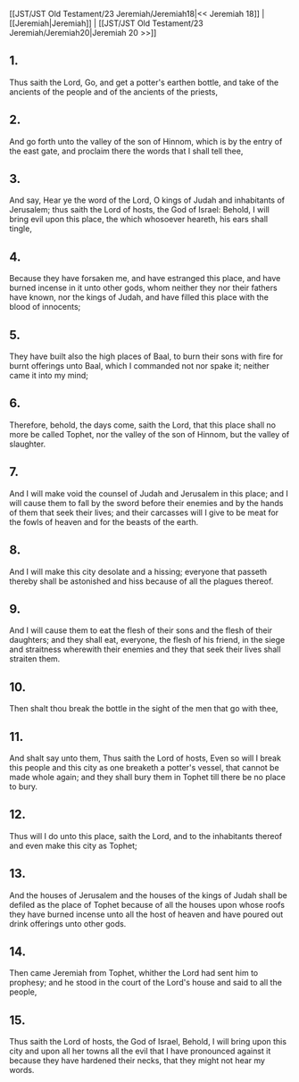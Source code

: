 [[JST/JST Old Testament/23 Jeremiah/Jeremiah18|<< Jeremiah 18]] | [[Jeremiah|Jeremiah]] | [[JST/JST Old Testament/23 Jeremiah/Jeremiah20|Jeremiah 20 >>]]
## 1.
Thus saith the Lord, Go, and get a potter\'s earthen bottle, and take of the ancients of the people and of the ancients of the priests,
## 2.
And go forth unto the valley of the son of Hinnom, which is by the entry of the east gate, and proclaim there the words that I shall tell thee,
## 3.
And say, Hear ye the word of the Lord, O kings of Judah and inhabitants of Jerusalem; thus saith the Lord of hosts, the God of Israel: Behold, I will bring evil upon this place, the which whosoever heareth, his ears shall tingle,
## 4.
Because they have forsaken me, and have estranged this place, and have burned incense in it unto other gods, whom neither they nor their fathers have known, nor the kings of Judah, and have filled this place with the blood of innocents;
## 5.
They have built also the high places of Baal, to burn their sons with fire for burnt offerings unto Baal, which I commanded not nor spake it; neither came it into my mind;
## 6.
Therefore, behold, the days come, saith the Lord, that this place shall no more be called Tophet, nor the valley of the son of Hinnom, but the valley of slaughter.
## 7.
And I will make void the counsel of Judah and Jerusalem in this place; and I will cause them to fall by the sword before their enemies and by the hands of them that seek their lives; and their carcasses will I give to be meat for the fowls of heaven and for the beasts of the earth.
## 8.
And I will make this city desolate and a hissing; everyone that passeth thereby shall be astonished and hiss because of all the plagues thereof.
## 9.
And I will cause them to eat the flesh of their sons and the flesh of their daughters; and they shall eat, everyone, the flesh of his friend, in the siege and straitness wherewith their enemies and they that seek their lives shall straiten them.
## 10.
Then shalt thou break the bottle in the sight of the men that go with thee,
## 11.
And shalt say unto them, Thus saith the Lord of hosts, Even so will I break this people and this city as one breaketh a potter\'s vessel, that cannot be made whole again; and they shall bury them in Tophet till there be no place to bury.
## 12.
Thus will I do unto this place, saith the Lord, and to the inhabitants thereof and even make this city as Tophet;
## 13.
And the houses of Jerusalem and the houses of the kings of Judah shall be defiled as the place of Tophet because of all the houses upon whose roofs they have burned incense unto all the host of heaven and have poured out drink offerings unto other gods.
## 14.
Then came Jeremiah from Tophet, whither the Lord had sent him to prophesy; and he stood in the court of the Lord\'s house and said to all the people,
## 15.
Thus saith the Lord of hosts, the God of Israel, Behold, I will bring upon this city and upon all her towns all the evil that I have pronounced against it because they have hardened their necks, that they might not hear my words.

